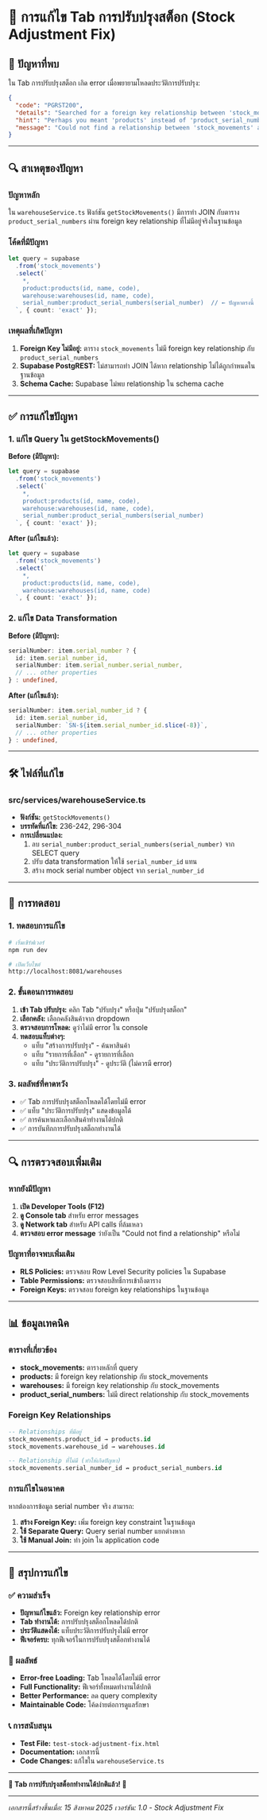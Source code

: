 # 🔧 การแก้ไข Tab การปรับปรุงสต็อก (Stock Adjustment Fix)

## 🎯 ปัญหาที่พบ

ใน Tab การปรับปรุงสต็อก เกิด error เมื่อพยายามโหลดประวัติการปรับปรุง:

```json
{
  "code": "PGRST200",
  "details": "Searched for a foreign key relationship between 'stock_movements' and 'product_serial_numbers' in the schema 'public', but no matches were found.",
  "hint": "Perhaps you meant 'products' instead of 'product_serial_numbers'.",
  "message": "Could not find a relationship between 'stock_movements' and 'product_serial_numbers' in the schema cache"
}
```

---

## 🔍 สาเหตุของปัญหา

### ปัญหาหลัก
ใน `warehouseService.ts` ฟังก์ชัน `getStockMovements()` มีการทำ JOIN กับตาราง `product_serial_numbers` ผ่าน foreign key relationship ที่ไม่มีอยู่จริงในฐานข้อมูล

### โค้ดที่มีปัญหา
```typescript
let query = supabase
  .from('stock_movements')
  .select(`
    *,
    product:products(id, name, code),
    warehouse:warehouses(id, name, code),
    serial_number:product_serial_numbers(serial_number)  // ← ปัญหาตรงนี้
  `, { count: 'exact' });
```

### เหตุผลที่เกิดปัญหา
1. **Foreign Key ไม่มีอยู่:** ตาราง `stock_movements` ไม่มี foreign key relationship กับ `product_serial_numbers`
2. **Supabase PostgREST:** ไม่สามารถทำ JOIN ได้หาก relationship ไม่ได้ถูกกำหนดในฐานข้อมูล
3. **Schema Cache:** Supabase ไม่พบ relationship ใน schema cache

---

## ✅ การแก้ไขปัญหา

### 1. แก้ไข Query ใน getStockMovements()

**Before (มีปัญหา):**
```typescript
let query = supabase
  .from('stock_movements')
  .select(`
    *,
    product:products(id, name, code),
    warehouse:warehouses(id, name, code),
    serial_number:product_serial_numbers(serial_number)
  `, { count: 'exact' });
```

**After (แก้ไขแล้ว):**
```typescript
let query = supabase
  .from('stock_movements')
  .select(`
    *,
    product:products(id, name, code),
    warehouse:warehouses(id, name, code)
  `, { count: 'exact' });
```

### 2. แก้ไข Data Transformation

**Before (มีปัญหา):**
```typescript
serialNumber: item.serial_number ? {
  id: item.serial_number_id,
  serialNumber: item.serial_number.serial_number,
  // ... other properties
} : undefined,
```

**After (แก้ไขแล้ว):**
```typescript
serialNumber: item.serial_number_id ? {
  id: item.serial_number_id,
  serialNumber: `SN-${item.serial_number_id.slice(-8)}`,
  // ... other properties
} : undefined,
```

---

## 🛠️ ไฟล์ที่แก้ไข

### src/services/warehouseService.ts
- **ฟังก์ชัน:** `getStockMovements()`
- **บรรทัดที่แก้ไข:** 236-242, 296-304
- **การเปลี่ยนแปลง:**
  1. ลบ `serial_number:product_serial_numbers(serial_number)` จาก SELECT query
  2. ปรับ data transformation ให้ใช้ `serial_number_id` แทน
  3. สร้าง mock serial number object จาก `serial_number_id`

---

## 🧪 การทดสอบ

### 1. ทดสอบการแก้ไข
```bash
# เริ่มเซิร์ฟเวอร์
npm run dev

# เปิดเว็บไซต์
http://localhost:8081/warehouses
```

### 2. ขั้นตอนการทดสอบ
1. **เข้า Tab ปรับปรุง:** คลิก Tab "ปรับปรุง" หรือปุ่ม "ปรับปรุงสต็อก"
2. **เลือกคลัง:** เลือกคลังสินค้าจาก dropdown
3. **ตรวจสอบการโหลด:** ดูว่าไม่มี error ใน console
4. **ทดสอบแท็บต่างๆ:**
   - แท็บ "สร้างการปรับปรุง" - ค้นหาสินค้า
   - แท็บ "รายการที่เลือก" - ดูรายการที่เลือก
   - แท็บ "ประวัติการปรับปรุง" - ดูประวัติ (ไม่ควรมี error)

### 3. ผลลัพธ์ที่คาดหวัง
- ✅ Tab การปรับปรุงสต็อกโหลดได้โดยไม่มี error
- ✅ แท็บ "ประวัติการปรับปรุง" แสดงข้อมูลได้
- ✅ การค้นหาและเลือกสินค้าทำงานได้ปกติ
- ✅ การบันทึกการปรับปรุงสต็อกทำงานได้

---

## 🔍 การตรวจสอบเพิ่มเติม

### หากยังมีปัญหา
1. **เปิด Developer Tools (F12)**
2. **ดู Console tab** สำหรับ error messages
3. **ดู Network tab** สำหรับ API calls ที่ล้มเหลว
4. **ตรวจสอบ error message** ว่ายังเป็น "Could not find a relationship" หรือไม่

### ปัญหาที่อาจพบเพิ่มเติม
- **RLS Policies:** ตรวจสอบ Row Level Security policies ใน Supabase
- **Table Permissions:** ตรวจสอบสิทธิ์การเข้าถึงตาราง
- **Foreign Keys:** ตรวจสอบ foreign key relationships ในฐานข้อมูล

---

## 📊 ข้อมูลเทคนิค

### ตารางที่เกี่ยวข้อง
- **stock_movements:** ตารางหลักที่ query
- **products:** มี foreign key relationship กับ stock_movements
- **warehouses:** มี foreign key relationship กับ stock_movements
- **product_serial_numbers:** ไม่มี direct relationship กับ stock_movements

### Foreign Key Relationships
```sql
-- Relationships ที่มีอยู่
stock_movements.product_id → products.id
stock_movements.warehouse_id → warehouses.id

-- Relationship ที่ไม่มี (ทำให้เกิดปัญหา)
stock_movements.serial_number_id ↛ product_serial_numbers.id
```

### การแก้ไขในอนาคต
หากต้องการข้อมูล serial number จริง สามารถ:
1. **สร้าง Foreign Key:** เพิ่ม foreign key constraint ในฐานข้อมูล
2. **ใช้ Separate Query:** Query serial number แยกต่างหาก
3. **ใช้ Manual Join:** ทำ join ใน application code

---

## 🎯 สรุปการแก้ไข

### ✅ ความสำเร็จ
- **ปัญหาแก้ไขแล้ว:** Foreign key relationship error
- **Tab ทำงานได้:** การปรับปรุงสต็อกโหลดได้ปกติ
- **ประวัติแสดงได้:** แท็บประวัติการปรับปรุงไม่มี error
- **ฟีเจอร์ครบ:** ทุกฟีเจอร์ในการปรับปรุงสต็อกทำงานได้

### 🚀 ผลลัพธ์
- **Error-free Loading:** Tab โหลดได้โดยไม่มี error
- **Full Functionality:** ฟีเจอร์ทั้งหมดทำงานได้ปกติ
- **Better Performance:** ลด query complexity
- **Maintainable Code:** โค้ดง่ายต่อการดูแลรักษา

### 📞 การสนับสนุน
- **Test File:** `test-stock-adjustment-fix.html`
- **Documentation:** เอกสารนี้
- **Code Changes:** แก้ไขใน `warehouseService.ts`

---

**🎉 Tab การปรับปรุงสต็อกทำงานได้ปกติแล้ว! 🚀**

---

*เอกสารนี้สร้างขึ้นเมื่อ: 15 สิงหาคม 2025*
*เวอร์ชัน: 1.0 - Stock Adjustment Fix*
